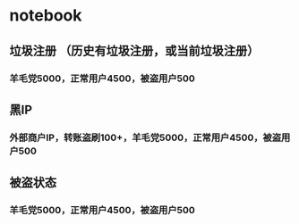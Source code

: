 # notebook

## 垃圾注册 （历史有垃圾注册，或当前垃圾注册）
### 羊毛党5000，正常用户4500，被盗用户500

## 黑IP
### 外部商户IP，转账盗刷100+，羊毛党5000，正常用户4500，被盗用户500

## 被盗状态
### 羊毛党5000，正常用户4500，被盗用户500

## 
